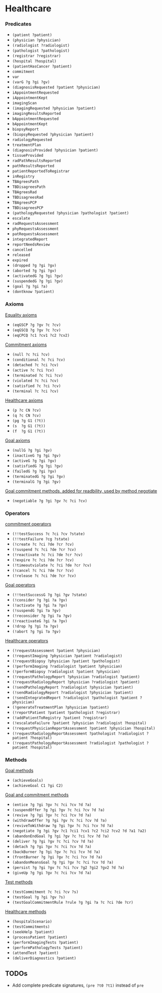 # Healthcare

### Predicates
- ``(patient ?patient)``
- ``(physician ?physician)``
- ``(radiologist ?radiologist)``
- ``(pathologist ?pathologist)``
- ``(registrar ?registrar)``
- ``(hospital ?hospital)``
- ``(patientHasCancer ?patient)``
- ``commitment``
- ``var``
- ``(varG ?g ?gi ?gv)``
- ``(diagnosisRequested ?patient ?physician)``
- ``iAppointmentRequested``
- ``iAppointmentKept``
- ``imagingScan``
- ``(imagingRequested ?physician ?patient)``
- ``imagingResultsReported``
- ``bAppointmentRequested``
- ``bAppointmentKept``
- ``biopsyReport``
- ``(biopsyRequested ?physician ?patient)``
- ``radiologyRequested``
- ``treatmentPlan``
- ``(diagnosisProvided ?physician ?patient)``
- ``tissueProvided``
- ``radPathResultsReported``
- ``pathResultsReported``
- ``patientReportedToRegistrar``
- ``inRegistry``
- ``TBAgreesPath``
- ``TBDisagreesPath``
- ``TBAgreesRad``
- ``TBDisagreesRad``
- ``TBAgreesPCP``
- ``TBDisagreesPCP``
- ``(pathologyRequested ?physician ?pathologist ?patient)``
- ``escalate``
- ``radRequestsAssessment``
- ``phyRequestsAssessment``
- ``patRequestsAssessment``
- ``integratedReport``
- ``reportNeedsReview``
- ``cancelled``
- ``released``
- ``expired``
- ``(dropped ?g ?gi ?gv)``
- ``(aborted ?g ?gi ?gv)``
- ``(activatedG ?g ?gi ?gv)``
- ``(suspendedG ?g ?gi ?gv)``
- ``(goal ?g ?gi ?a)``
- ``(dontknow ?patient)``

### Axioms
[Equality axioms](equality-axioms.rb)
- ``(eqGSCP ?g ?gv ?c ?cv)``
- ``(eqGSCQ ?g ?gv ?c ?cv)``
- ``(eqCPCQ ?c1 ?cv1 ?c2 ?cv2)``

[Commitment axioms](commitment-axioms.rb)
- ``(null ?c ?ci ?cv)``
- ``(conditional ?c ?ci ?cv)``
- ``(detached ?c ?ci ?cv)``
- ``(active ?c ?ci ?cv)``
- ``(terminated ?c ?ci ?cv)``
- ``(violated ?c ?ci ?cv)``
- ``(satisfied ?c ?ci ?cv)``
- ``(terminal ?c ?ci ?cv)``

[Healthcare axioms](healthcare-axioms.rb)
- ``(p ?c CN ?cv)``
- ``(q ?c CN ?cv)``
- ``(pg ?g G1 (?t))``
- ``(s  ?g G1 (?t))``
- ``(f  ?g G1 (?t))``

[Goal axioms](goal-axioms.rb)
- ``(nullG ?g ?gi ?gv)``
- ``(inactiveG ?g ?gi ?gv)``
- ``(activeG ?g ?gi ?gv)``
- ``(satisfiedG ?g ?gi ?gv)``
- ``(failedG ?g ?gi ?gv)``
- ``(terminatedG ?g ?gi ?gv)``
- ``(terminalG ?g ?gi ?gv)``

[Goal commitment methods, added for readbility, used by method negotiate](goal-commitment-methods.rb)
- ``(negotiable ?g ?gi ?gv ?c ?ci ?cv)``

### Operators
[commitment operators](commitment-operators.rb)
- ``(!!testSuccess ?c ?ci ?cv ?state)``
- ``(!!testFailure ?cg ?state)``
- ``(!create ?c ?ci ?de ?cr ?cv)``
- ``(!suspend ?c ?ci ?de ?cr ?cv)``
- ``(!reactivate ?c ?ci ?de ?cr ?cv)``
- ``(!expire ?c ?ci ?de ?cr ?cv)``
- ``(!timeoutviolate ?c ?ci ?de ?cr ?cv)``
- ``(!cancel ?c ?ci ?de ?cr ?cv)``
- ``(!release ?c ?ci ?de ?cr ?cv)``

[Goal operators](goal-operators.rb)
- ``(!!testSuccessG ?g ?gi ?gv ?state)``
- ``(!consider ?g ?gi ?a ?gv)``
- ``(!activate ?g ?gi ?a ?gv)``
- ``(!suspendG ?gi ?a ?gv)``
- ``(!reconsider ?g ?gi ?a ?gv)``
- ``(!reactivateG ?gi ?a ?gv)``
- ``(!drop ?g ?gi ?a ?gv)``
- ``(!abort ?g ?gi ?a ?gv)``

[Healthcare operators](healthcare-operators.rb)
- ``(!requestAssessment ?patient ?physician)``
- ``(!requestImaging ?physician ?patient ?radiologist)``
- ``(!requestBiopsy ?physician ?patient ?pathologist)``
- ``(!performImaging ?radiologist ?patient ?physician)``
- ``(!performBiopsy ?radiologist ?patient ?physician)``
- ``(!requestPathologyReport ?physician ?radiologist ?patient)``
- ``(!requestRadiologyReport ?physician ?radiologist ?patient)``
- ``(!sendPathologyReport ?radiologist ?physician ?patient)``
- ``(!sendRadiologyReport ?radiologist ?physician ?patient)``
- ``(!sendIntegratedReport ?radiologist ?pathologist ?patient ?physician)``
- ``(!generateTreatmentPlan ?physician ?patient)``
- ``(!reportPatient ?patient ?pathologist ?registrar)``
- ``(!addPatientToRegistry ?patient ?registrar)``
- ``(!escalateFailure ?patient ?physician ?radiologist ?hospital)``
- ``(!requestPhysicianReportAssessment ?patient ?physician ?hospital)``
- ``(!requestRadiologyReportAssessment ?pathologist ?radiologist ?patient ?hospital)``
- ``(!requestPathologyReportAssessment ?radiologist ?pathologist ?patient ?hospital)``

### Methods
[Goal methods](goal-methods.rb)
- ``(achieveGoals)``
- ``(achieveGoal C1 ?gi C2)``

[Goal and commitment methods](goal-commitment-methods.rb)
- ``(entice ?g ?gi ?gv ?c ?ci ?cv ?d ?a)``
- ``(suspendOffer ?g ?gi ?gv ?c ?ci ?cv ?d ?a)``
- ``(revive ?g ?gi ?gv ?c ?ci ?cv ?d ?a)``
- ``(withdrawOffer ?g ?gi ?gv ?c ?ci ?cv ?d ?a)``
- ``(reviveToWithdraw ?g ?gi ?gv ?c ?ci ?cv ?d ?a)``
- ``(negotiate ?g ?gi ?gv ?c1 ?ci1 ?cv1 ?c2 ?ci2 ?cv2 ?d ?a1 ?a2)``
- ``(abandonEndGoal ?g ?gi ?gv ?c ?ci ?cv ?d ?a)``
- ``(deliver ?g ?gi ?gv ?c ?ci ?cv ?d ?a)``
- ``(detach ?g ?gi ?gv ?c ?ci ?cv ?d ?a)``
- ``(backBurner ?g ?gi ?gv ?c ?ci ?cv ?d ?a)``
- ``(frontBurner ?g ?gi ?gv ?c ?ci ?cv ?d ?a)``
- ``(abandonMeansGoal ?g ?gi ?gv ?c ?ci ?cv ?d ?a)``
- ``(persist ?g ?gi ?gv ?c ?ci ?cv ?g2 ?gi2 ?gv2 ?d ?a)``
- ``(giveUp ?g ?gi ?gv ?c ?ci ?cv ?d ?a)``

[Test methods](test-methods.rb)
- ``(testCommitment ?c ?ci ?cv ?s)``
- ``(testGoal ?g ?gi ?gv ?s)``
- ``(testGoalCommitmentRule ?rule ?g ?gi ?a ?c ?ci ?de ?cr)``

[Healthcare methods](healthcare-methods.rb)
- ``(hospitalScenario)``
- ``(testCommitments)``
- ``(seekHelp ?patient)``
- ``(processPatient ?patient)``
- ``(performImagingTests ?patient)``
- ``(performPathologyTests ?patient)``
- ``(attendTest ?patient)``
- ``(deliverDiagnostics ?patient)``

## TODOs
- Add complete predicate signatures, ``(pre ?t0 ?t1)`` instead of ``pre``